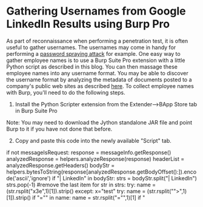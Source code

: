 # Gathering Usernames from Google LinkedIn Results using Burp Pro

As part of reconnaissance when performing a penetration test, it is often useful to gather usernames. The usernames may come in handy for performing a [password spraying attack](http://www.blackhillsinfosec.com/?p=4694) for example. One easy way to gather employee names is to use a Burp Suite Pro extension with a little Python script as described in this blog. You can then massage these employee names into any username format. You may be able to discover the username format by analyzing the metadata of documents posted to a company's public web sites as described [here](http://www.blackhillsinfosec.com/?p=4694).
To collect employee names with Burp, you'll need to do the following steps.

1.  Install the Python Scripter extension from the Extender-->BApp Store tab in Burp Suite Pro



Note: You may need to download the Jython standalone JAR file and point Burp to it if you have not done that before.



2.  Copy and paste this code into the newly available "Script" tab.

if not messageIsRequest:
  response = messageInfo.getResponse()
  analyzedResponse = helpers.analyzeResponse(response)
  headerList = analyzedResponse.getHeaders()
  bodyStr = helpers.bytesToString(response[analyzedResponse.getBodyOffset():]).encode('ascii','ignore')
  if "| LinkedIn" in bodyStr:
    strs = bodyStr.split("| LinkedIn")
    strs.pop(-1) #remove the last item
    for str in strs:
      try:
        name = (str.rsplit("x3e",1)[1]).strip()
      except:
        x="test"
      try:
        name = (str.rsplit("\">",1)[1]).strip()
        if "=\"" in name:
          name = str.rsplit("=\"",1)[1]
        if "<title>" in name:
          name = (str.rsplit("<title>",1)[1]).strip()
      except:
        x="test"
      print name



3.  Configure the Extension to save output to a file. This is where your usernames will be written. You can optionally select the "Show in UI" option, but the output window truncates items when the list gets too long.



4. Configure your browser to use Burp as a proxy as you normally would. From the browser, do a Google search of the following form (don't forget the "/in" on the end of "linkedin.com":

site:linkedin.com/in "Company Name"



The script will write the name that shows up before the text " | LinkedIn" in the search results to the output file. In this example, it would write "James Lee" and "Derek Banks". Google limits the results to 10 per page. You can click on additional pages of results to get more employee names written to the file.



You can gather a large list of employee names quickly and easily with this method. Try importing the list to Microsoft Excel where you can use formulas to turn employee names into the appropriate username format such as first initial followed by last name. It is also a good idea to use the "Remove Duplicates" functionality in Excel since the script may export the same employee name multiple times.

5.  When you are done, unload the Python Scripter or erase the script code so you don't burden Burp with inspecting all responses for the text " | LinkedIn"

